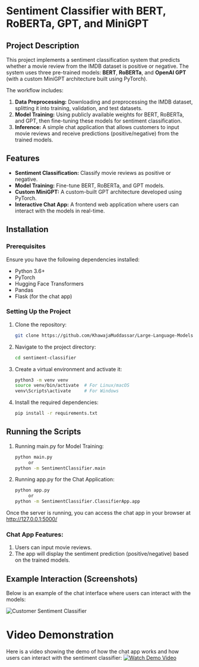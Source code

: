 # Sentiment Classifier with BERT, RoBERTa, GPT, and MiniGPT

## Project Description

This project implements a sentiment classification system that predicts whether a movie review from the IMDB dataset is positive or negative. The system uses three pre-trained models: **BERT**, **RoBERTa**, and **OpenAI GPT** (with a custom MiniGPT architecture built using PyTorch).

The workflow includes:
1. **Data Preprocessing:** Downloading and preprocessing the IMDB dataset, splitting it into training, validation, and test datasets.
2. **Model Training:** Using publicly available weights for BERT, RoBERTa, and GPT, then fine-tuning these models for sentiment classification.
3. **Inference:** A simple chat application that allows customers to input movie reviews and receive predictions (positive/negative) from the trained models.

## Features

- **Sentiment Classification:** Classify movie reviews as positive or negative.
- **Model Training:** Fine-tune BERT, RoBERTa, and GPT models.
- **Custom MiniGPT:** A custom-built GPT architecture developed using PyTorch.
- **Interactive Chat App:** A frontend web application where users can interact with the models in real-time.

## Installation

### Prerequisites
Ensure you have the following dependencies installed:
- Python 3.6+
- PyTorch
- Hugging Face Transformers
- Pandas
- Flask (for the chat app)

### Setting Up the Project

1. Clone the repository:
   ```bash
   git clone https://github.com/KhawajaMuddassar/Large-Language-Models/sentiment-classifier.git

2. Navigate to the project directory:
   ```bash
   cd sentiment-classifier
3. Create a virtual environment and activate it:
   ```bash
   python3 -m venv venv
   source venv/bin/activate  # For Linux/macOS
   venv\Scripts\activate     # For Windows
4. Install the required dependencies:
   ```bash
   pip install -r requirements.txt

## Running the Scripts
   
1. Running main.py for Model Training:
   ```bash
   python main.py
        or 
   python -m SentimentClassifier.main

2. Running app.py for the Chat Application:
   ```bash
   python app.py
        or 
   python -m SentimentClassifier.ClassifierApp.app

Once the server is running, you can access the chat app in your browser at http://127.0.0.1:5000/

### Chat App Features:
1. Users can input movie reviews.
2. The app will display the sentiment prediction (positive/negative) based on the trained models.

## Example Interaction (Screenshots)
Below is an example of the chat interface where users can interact with the models:

![Customer Sentiment Classifier](https://github.com/KhawajaMuddassar/Large-Language-Models/blob/main/SentimentClassifier/ClassifierApp/static/images/app_.PNG)

# Video Demonstration
Here is a video showing the demo of how the chat app works and how users can interact with the sentiment classifier:
[![Watch Demo Video](https://github.com/KhawajaMuddassar/Large-Language-Models/blob/main/SentimentClassifier/ClassifierApp/static/images/app_.PNG)](https://github.com/KhawajaMuddassar/Large-Language-Models/blob/main/SentimentClassifier/ClassifierApp/static/images/SentimentClassifier.mp4)


